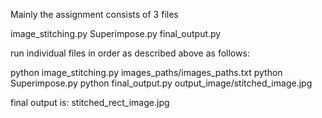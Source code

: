Mainly the assignment consists of 3 files

image_stitching.py
Superimpose.py
final_output.py

run individual files in order as described above as follows:

python image_stitching.py images_paths/images_paths.txt
python Superimpose.py <imagepath> <imagepath>
python final_output.py output_image/stitched_image.jpg


final output is:
stitched_rect_image.jpg
